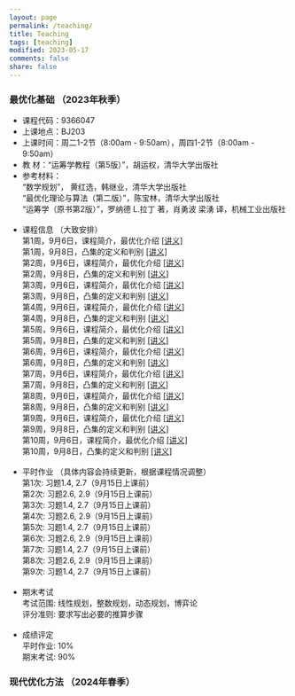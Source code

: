 ```yaml
---
layout: page
permalink: /teaching/
title: Teaching
tags: [teaching]
modified: 2023-05-17 
comments: false
share: false
---
```



### 最优化基础 （2023年秋季）

* 课程代码：9366047 <br>
* 上课地点：BJ203<br>
* 上课时间：周二1-2节（8:00am - 9:50am），周四1-2节（8:00am - 9:50am）<br>
* 教    材：“运筹学教程（第5版）”，胡运权，清华大学出版社<br>
* 参考材料：<br>
  “数学规划”， 黄红选，韩继业，清华大学出版社<br>
  “最优化理论与算法（第二版）”，陈宝林，清华大学出版社<br>
  “运筹学（原书第2版）”，罗纳德 L.拉丁 著，肖勇波 梁湧 译，机械工业出版社<br><br>
* 课程信息 （大致安排）<br>
  第1周，9月6日，课程简介，最优化介绍  <a href="../线性规划1.pdf" class="textlink" target="_blank">[讲义]</a> <br>
  第1周，9月8日，凸集的定义和判别 <a href="../线性规划1.pdf" class="textlink" target="_blank">[讲义]</a> <br>
  第2周，9月6日，课程简介，最优化介绍  <a href="../线性规划1.pdf" class="textlink" target="_blank">[讲义]</a> <br>
  第2周，9月8日，凸集的定义和判别 <a href="../线性规划1.pdf" class="textlink" target="_blank">[讲义]</a> <br>
  第3周，9月6日，课程简介，最优化介绍  <a href="../线性规划1.pdf" class="textlink" target="_blank">[讲义]</a> <br>
  第3周，9月8日，凸集的定义和判别 <a href="../线性规划1.pdf" class="textlink" target="_blank">[讲义]</a> <br>
  第4周，9月6日，课程简介，最优化介绍  <a href="../线性规划1.pdf" class="textlink" target="_blank">[讲义]</a> <br>
  第4周，9月8日，凸集的定义和判别 <a href="../线性规划1.pdf" class="textlink" target="_blank">[讲义]</a> <br>
  第5周，9月6日，课程简介，最优化介绍  <a href="../线性规划1.pdf" class="textlink" target="_blank">[讲义]</a> <br>
  第5周，9月8日，凸集的定义和判别 <a href="../线性规划1.pdf" class="textlink" target="_blank">[讲义]</a> <br>
  第6周，9月6日，课程简介，最优化介绍  <a href="../线性规划1.pdf" class="textlink" target="_blank">[讲义]</a> <br>
  第6周，9月8日，凸集的定义和判别 <a href="../线性规划1.pdf" class="textlink" target="_blank">[讲义]</a> <br>
  第7周，9月6日，课程简介，最优化介绍  <a href="../线性规划1.pdf" class="textlink" target="_blank">[讲义]</a> <br>
  第7周，9月8日，凸集的定义和判别 <a href="../线性规划1.pdf" class="textlink" target="_blank">[讲义]</a> <br>
  第8周，9月6日，课程简介，最优化介绍  <a href="../线性规划1.pdf" class="textlink" target="_blank">[讲义]</a> <br>
  第8周，9月8日，凸集的定义和判别 <a href="../线性规划1.pdf" class="textlink" target="_blank">[讲义]</a> <br>
  第9周，9月6日，课程简介，最优化介绍  <a href="../线性规划1.pdf" class="textlink" target="_blank">[讲义]</a> <br>
  第9周，9月8日，凸集的定义和判别 <a href="../线性规划1.pdf" class="textlink" target="_blank">[讲义]</a> <br>
  第10周，9月6日，课程简介，最优化介绍  <a href="../线性规划1.pdf" class="textlink" target="_blank">[讲义]</a> <br>
  第10周，9月8日，凸集的定义和判别 <a href="../线性规划1.pdf" class="textlink" target="_blank">[讲义]</a> <br><br>
* 平时作业 （具体内容会持续更新，根据课程情况调整）<br>
  第1次: 习题1.4, 2.7（9月15日上课前） <br>
  第2次: 习题2.6, 2.9（9月15日上课前） <br>
  第3次: 习题1.4, 2.7（9月15日上课前） <br>
  第4次: 习题2.6, 2.9（9月15日上课前） <br>
  第5次: 习题1.4, 2.7（9月15日上课前） <br>
  第6次: 习题2.6, 2.9（9月15日上课前） <br>
  第7次: 习题1.4, 2.7（9月15日上课前） <br>
  第8次: 习题2.6, 2.9（9月15日上课前） <br>
  第9次: 习题1.4, 2.7（9月15日上课前） <br><br>
* 期末考试 <br>
  考试范围: 线性规划，整数规划，动态规划，博弈论 <br>
  评分准则: 要求写出必要的推算步骤 <br><br>
* 成绩评定<br>
  平时作业: 10% <br>
  期末考试: 90% 

      
### 现代优化方法 （2024年春季）
